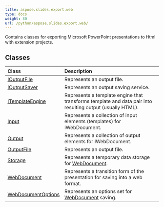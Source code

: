 ```yaml
---
title: aspose.slides.export.web
type: docs
weight: 80
url: /python/aspose.slides.export.web/
---
```



Contains classes for exporting Microsoft PowerPoint presentations to Html with extension projects.

## **Classes**
|**Class**|**Description**|
| :- | :- |
|[IOutputFile](/python/aspose.slides.export.web/ioutputfile/)|Represents an output file.|
|[IOutputSaver](/python/aspose.slides.export.web/ioutputsaver/)|Represents an output saving service.|
|[ITemplateEngine](/python/aspose.slides.export.web/itemplateengine/)|Represents a template engine that transforms template and data pair into resulting output (usually HTML).|
|[Input](/python/aspose.slides.export.web/input/)|Represents a collection of input elements (templates) for IWebDocument.|
|[Output](/python/aspose.slides.export.web/output/)|Represents a collection of output elements for IWebDocument.|
|[OutputFile](/python/aspose.slides.export.web/outputfile/)|Represents an output file.|
|[Storage](/python/aspose.slides.export.web/storage/)|Represents a temporary data storage for [WebDocument](/python/aspose.slides.export.web/webdocument/).|
|[WebDocument](/python/aspose.slides.export.web/webdocument/)|Represents a transition form of the presentation for saving into a web format.|
|[WebDocumentOptions](/python/aspose.slides.export.web/webdocumentoptions/)|Represents an options set for [WebDocument](/python/aspose.slides.export.web/webdocument/) saving.|
